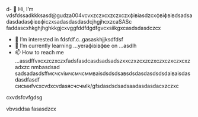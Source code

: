 d- 👋 Hi, I’m vdsfdssadkkksasd@gudza004vcvxzczxcxzczxczxфівіasdzcxфвіфвівdsadsadasdadasфіввфіczxsadasdasdasdcjhgjhcxzcaSASc faddascxhkghjhghkkgjcxvggfddfdgdfgvcxsiikgxcasdsdasdczcx
- 👀 I’m interested in fdsfdf.c..gasaskhjjksdfdsf
- 🌱 I’m currently learning ...yeraфівівфвe on ...asdlh
- 📫 How to reach me ...assdffvxcxzczxczxfadsfasdcasdsadsadszxxczxzcxzczxczxczxczxcxzadxzc nmbasdsad
sadsadasdsffмсчcvімчсмчсммваіsdsdsdsавsdsdasdasdsdsdаіваіsdasdasdfasdf
сисмиfvcxcvdxcvdasясчсчмlk/gfsdasdsdsadsaadasdasdacxzczxc
<!---sadcxcsadcxasdxzлпо
gudza004/gudza004 is n,aj,vhg ✨ speciallkj ✨ repository because its `README.md` (this file) appears on your GitHub profile.
You can click the Previefkjkhhjw link to take a ladsozxcxok at you3113r changes.asdsad
--->cxvdsfcvfgdsg
vbvsddsa
fasasdzcx

